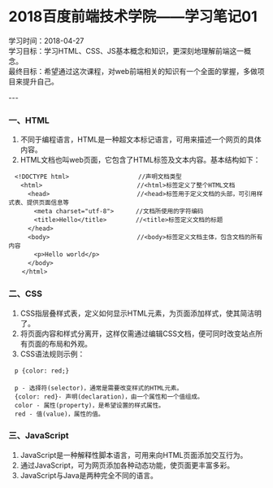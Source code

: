 # 2018百度前端技术学院——学习笔记01  
学习时间：2018-04-27   
学习目标：学习HTML、CSS、JS基本概念和知识，更深刻地理解前端这一概念。  
最终目标：希望通过这次课程，对web前端相关的知识有一个全面的掌握，多做项目来提升自己。

---  

### 一、HTML  

1. 不同于编程语言，HTML是一种超文本标记语言，可用来描述一个网页的具体内容。  
2. HTML文档也叫web页面，它包含了HTML标签及文本内容。基本结构如下：  
```
　<!DOCTYPE html>                   //声明文档类型
　　<html>                          //<html>标签定义了整个HTML文档   
  　　<head>                        //<head>标签用于定义文档的头部，可引用样式表、提供页面信息等  
 　　　 <meta charset="utf-8">      //文档所使用的字符编码  
　 　　 <title>Hello</title>        //<title>标签定义文档的标题
  　　</head>  
  　　<body>                        //<body>标签定义文档主体，包含文档的所有内容
  　　　<p>Hello world</p>  
　 　 </body>  
  　</html>
  ```  
### 二、CSS  
1. CSS指层叠样式表，定义如何显示HTML元素，为页面添加样式，使其简洁明了。
2. 将页面内容和样式分离开，这样仅需通过编辑CSS文档，便可同时改变站点所有页面的布局和外观。
3. CSS语法规则示例：   

```
　p {color: red;}  
　
　p - 选择符(selector)，通常是需要改变样式的HTML元素。  
　{color: red}- 声明(declaration)，由一个属性和一个值组成。 
　color - 属性(property)，是希望设置的样式属性。  
　red - 值(value)，属性的值。
```
### 三、JavaScript  
1. JavaScript是一种解释性脚本语言，可用来向HTML页面添加交互行为。
2. 通过JavaScript，可为网页添加各种动态功能，使页面更丰富多彩。
2. JavaScript与Java是两种完全不同的语言。
